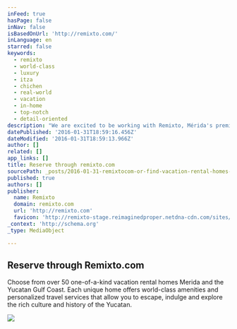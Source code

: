 ```yaml
---
inFeed: true
hasPage: false
inNav: false
isBasedOnUrl: 'http://remixto.com/'
inLanguage: en
starred: false
keywords:
  - remixto
  - world-class
  - luxury
  - itza
  - chichen
  - real-world
  - vacation
  - in-home
  - top-notch
  - detail-oriented
description: "We are excited to be working with Remixto, Mérida's premier home rental and concierge experience. Contact stay@remixto.com and mention Casa Xaver to make a reservation."
datePublished: '2016-01-31T18:59:16.456Z'
dateModified: '2016-01-31T18:59:13.966Z'
author: []
related: []
app_links: []
title: Reserve through remixto.com
sourcePath: _posts/2016-01-31-remixtocom-or-find-vacation-rental-homes-in-merida-and-the-y.md
published: true
authors: []
publisher:
  name: Remixto
  domain: remixto.com
  url: 'http://remixto.com'
  favicon: 'http://remixto-stage.reimaginedproper.netdna-cdn.com/sites/default/files/favicon.ico'
_context: 'http://schema.org'
_type: MediaObject

---
```

<article style=""><h1>Reserve through Remixto.com</h1><p>Choose from over 50 one-of-a-kind vacation rental homes Merida and the Yucatan Gulf Coast. Each unique home offers world-class amenities and personalized travel services that allow you to escape, indulge and explore the rich culture and history of the Yucatan.</p><img src="https://s3-us-west-2.amazonaws.com/the-grid-img/p/d17cc3f4432d5db3c663b0420c5b2130626e5c98.jpg" /></article>